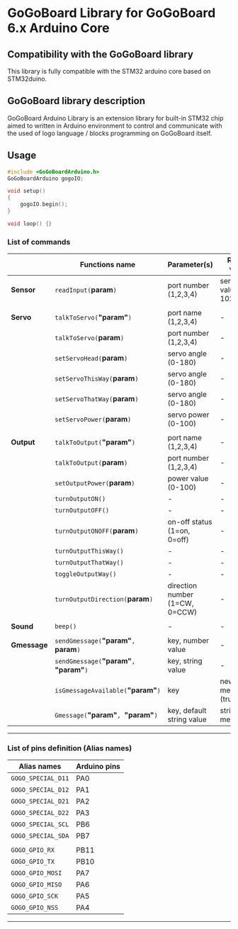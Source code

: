 # GoGoBoard Library for GoGoBoard 6.x Arduino Core

## Compatibility with the GoGoBoard library

This library is fully compatible with the STM32 arduino core based on STM32duino.

## GoGoBoard library description

GoGoBoard Arduino Library is an extension library for built-in STM32 chip aimed to written in Arduino environment to control and communicate with the used of logo language / blocks programming on GoGoBoard itself.

## Usage

```cpp
#include <GoGoBoardArduino.h>
GoGoBoardArduino gogoIO;

void setup()
{
    gogoIO.begin();
}

void loop() {}
```

### List of commands

|              | Functions name                               | Parameter(s)                   | Return value               |
| ------------ | -------------------------------------------- | ------------------------------ | -------------------------- |
| **Sensor**   | `readInput(`**param**`)`                     | port number (1,2,3,4)          | sensor value (0-1023)      |
|              |
| **Servo**    | `talkToServo(`**"param"**`)`                 | port name (1,2,3,4)            | -                          |
|              | `talkToServo(`**param**`)`                   | port number (1,2,3,4)          | -                          |
|              | `setServoHead(`**param**`)`                  | servo angle (0-180)            | -                          |
|              | `setServoThisWay(`**param**`)`               | servo angle (0-180)            | -                          |
|              | `setServoThatWay(`**param**`)`               | servo angle (0-180)            | -                          |
|              | `setServoPower(`**param**`)`                 | servo power (0-100)            | -                          |
|              |
| **Output**   | `talkToOutput(`**"param"**`)`                | port name (1,2,3,4)            | -                          |
|              | `talkToOutput(`**param**`)`                  | port number (1,2,3,4)          | -                          |
|              | `setOutputPower(`**param**`)`                | power value (0-100)            | -                          |
|              | `turnOutputON()`                             | -                              | -                          |
|              | `turnOutputOFF()`                            | -                              | -                          |
|              | `turnOutputONOFF(`**param**`)`               | on-off status (1=on, 0=off)    | -                          |
|              | `turnOutputThisWay()`                        | -                              | -                          |
|              | `turnOutputThatWay()`                        | -                              | -                          |
|              | `toggleOutputWay()`                          | -                              | -                          |
|              | `turnOutputDirection(`**param**`)`           | direction number (1=CW, 0=CCW) | -                          |
|              |
| **Sound**    | `beep()`                                     | -                              | -                          |
|              |
| **Gmessage** | `sendGmessage(`**"param"**`, `**param**`)`   | key, number value              | -                          |
|              | `sendGmessage(`**"param"**`, `**"param"**`)` | key, string value              | -                          |
|              | `isGmessageAvailable(`**"param"**`)`         | key                            | new message ? (true/false) |
|              | `Gmessage(`**"param"**`, `**"param"**`)`     | key, default string value      | string message             |

---

### List of pins definition (Alias names)

| Alias names        | Arduino pins |
| ------------------ | ------------ |
| `GOGO_SPECIAL_D11` | PA0          |
| `GOGO_SPECIAL_D12` | PA1          |
| `GOGO_SPECIAL_D21` | PA2          |
| `GOGO_SPECIAL_D22` | PA3          |
| `GOGO_SPECIAL_SCL` | PB6          |
| `GOGO_SPECIAL_SDA` | PB7          |
|                    |              |
| `GOGO_GPIO_RX`     | PB11         |
| `GOGO_GPIO_TX`     | PB10         |
| `GOGO_GPIO_MOSI`   | PA7          |
| `GOGO_GPIO_MISO`   | PA6          |
| `GOGO_GPIO_SCK`    | PA5          |
| `GOGO_GPIO_NSS`    | PA4          |

---

